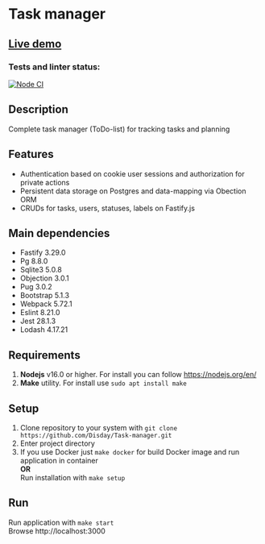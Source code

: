 # Task manager

## [Live demo](https://task-manager-dmitrii-temin.up.railway.app)

### Tests and linter status:
[![Node CI](https://github.com/Disday/Task-manager/actions/workflows/nodejs.yml/badge.svg)](https://github.com/Disday/Task-manager/actions/workflows/nodejs.yml)

## Description
Complete task manager (ToDo-list) for tracking tasks and planning

## Features
- Authentication based on cookie user sessions and authorization for private actions
- Persistent data storage on Postgres and data-mapping via Obection ORM
- CRUDs for tasks, users, statuses, labels on Fastify.js

## Main dependencies
- Fastify 3.29.0
- Pg 8.8.0
- Sqlite3 5.0.8
- Objection 3.0.1
- Pug 3.0.2
- Bootstrap 5.1.3
- Webpack 5.72.1
- Eslint 8.21.0
- Jest 28.1.3
- Lodash 4.17.21

## Requirements
1. **Nodejs** v16.0 or higher. For install you can follow  https://nodejs.org/en/
2. **Make** utility. For install use ```sudo apt install make```

## Setup
1. Clone repository to your system with ```git clone https://github.com/Disday/Task-manager.git```
2. Enter project directory
3. If you use Docker just ```make docker``` for build Docker image and run application in container\
**OR**\
Run installation with ```make setup```

## Run
Run application with ```make start```  
Browse http://localhost:3000
